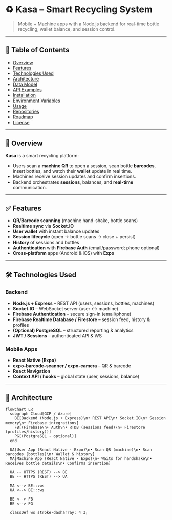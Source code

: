 # ♻️ Kasa – Smart Recycling System

> Mobile + Machine apps with a Node.js backend for real-time bottle recycling, wallet balance, and session control.

---

## 📌 Table of Contents
- [Overview](#-overview)
- [Features](#-features)
- [Technologies Used](#-technologies-used)
- [Architecture](#-architecture)
- [Data Model](#-data-model)
- [API Examples](#-api-examples)
- [Installation](#-installation)
- [Environment Variables](#-environment-variables)
- [Usage](#-usage)
- [Repositories](#-repositories)
- [Roadmap](#-roadmap)
- [License](#-license)

---

## 📌 Overview

**Kasa** is a smart recycling platform:
- Users scan a **machine QR** to open a session, scan bottle **barcodes**, insert bottles, and watch their **wallet** update in real time.
- Machines receive session updates and confirm insertions.
- Backend orchestrates **sessions**, balances, and **real-time** communication.

---

## ✅ Features

- **QR/Barcode scanning** (machine hand-shake, bottle scans)  
- **Realtime sync** via **Socket.IO**  
- **User wallet** with instant balance updates  
- **Session lifecycle** (open → bottle scans → close + persist)  
- **History** of sessions and bottles  
- **Authentication** with **Firebase Auth** (email/password; phone optional)  
- **Cross-platform** apps (Android & iOS) with **Expo**  

---

## 🛠 Technologies Used

### Backend
- **Node.js + Express** – REST API (users, sessions, bottles, machines)  
- **Socket.IO** – WebSocket server (user ↔ machine)  
- **Firebase Authentication** – secure sign-in (email/phone)  
- **Firebase Realtime Database / Firestore** – session feed, history & profiles  
- **(Optional) PostgreSQL** – structured reporting & analytics  
- **JWT / Sessions** – authenticated API & WS  

### Mobile Apps
- **React Native (Expo)**  
- **expo-barcode-scanner / expo-camera** – QR & barcode  
- **React Navigation**  
- **Context API / hooks** – global state (user, sessions, balance)  

---

## 🧭 Architecture

```mermaid
flowchart LR
  subgraph Cloud[GCP / Azure]
    BE[Backend (Node.js + Express)\n• REST API\n• Socket.IO\n• Session memory\n• Firebase integrations]
    FB[(Firebase\n• Auth\n• RTDB (sessions feed)\n• Firestore (profiles/history))]
    PG[(PostgreSQL - optional)]
  end

  UA[User App (React Native · Expo)\n• Scan QR (machine)\n• Scan barcodes (bottles)\n• Wallet & history]
  MA[Machine App (React Native · Expo)\n• Waits for handshake\n• Receives bottle details\n• Confirms insertion]

  UA -- HTTPS (REST) --> BE
  BE -- HTTPS (REST) --> UA

  MA <--> BE:::ws
  UA <--> BE:::ws

  BE <--> FB
  BE <--> PG

  classDef ws stroke-dasharray: 4 3;
